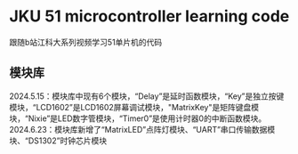 # JKU 51 microcontroller learning code
跟随b站江科大系列视频学习51单片机的代码

## 模块库
2024.5.15：模块库中现有6个模块，“Delay”是延时函数模块，“Key”是独立按键模块，“LCD1602”是LCD1602屏幕调试模块，"MatrixKey"是矩阵键盘模块，“Nixie”是LED数字管模块，“Timer0”是使用计时器0的中断函数模块。
2024.6.23：模块库新增了“MatrixLED”点阵灯模块、“UART”串口传输数据模块、“DS1302”时钟芯片模块
